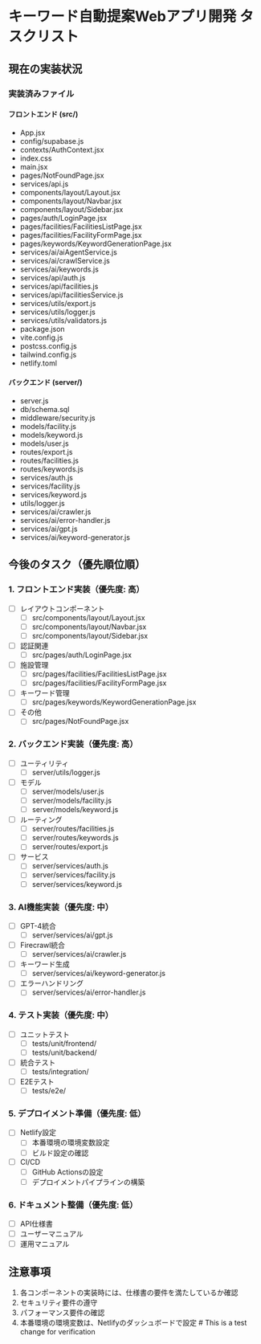 # キーワード自動提案Webアプリ開発 タスクリスト

## 現在の実装状況

### 実装済みファイル
#### フロントエンド (src/)
- App.jsx
- config/supabase.js
- contexts/AuthContext.jsx
- index.css
- main.jsx
- pages/NotFoundPage.jsx
- services/api.js
- components/layout/Layout.jsx
- components/layout/Navbar.jsx
- components/layout/Sidebar.jsx
- pages/auth/LoginPage.jsx
- pages/facilities/FacilitiesListPage.jsx
- pages/facilities/FacilityFormPage.jsx
- pages/keywords/KeywordGenerationPage.jsx
- services/ai/aiAgentService.js
- services/ai/crawlService.js
- services/ai/keywords.js
- services/api/auth.js
- services/api/facilities.js
- services/api/facilitiesService.js
- services/utils/export.js
- services/utils/logger.js
- services/utils/validators.js
- package.json
- vite.config.js
- postcss.config.js
- tailwind.config.js
- netlify.toml

#### バックエンド (server/)
- server.js
- db/schema.sql
- middleware/security.js
- models/facility.js
- models/keyword.js
- models/user.js
- routes/export.js
- routes/facilities.js
- routes/keywords.js
- services/auth.js
- services/facility.js
- services/keyword.js
- utils/logger.js
- services/ai/crawler.js
- services/ai/error-handler.js
- services/ai/gpt.js
- services/ai/keyword-generator.js

## 今後のタスク（優先順位順）

### 1. フロントエンド実装（優先度: 高）
- [ ] レイアウトコンポーネント
  - [ ] src/components/layout/Layout.jsx
  - [ ] src/components/layout/Navbar.jsx
  - [ ] src/components/layout/Sidebar.jsx
- [ ] 認証関連
  - [ ] src/pages/auth/LoginPage.jsx
- [ ] 施設管理
  - [ ] src/pages/facilities/FacilitiesListPage.jsx
  - [ ] src/pages/facilities/FacilityFormPage.jsx
- [ ] キーワード管理
  - [ ] src/pages/keywords/KeywordGenerationPage.jsx
- [ ] その他
  - [ ] src/pages/NotFoundPage.jsx

### 2. バックエンド実装（優先度: 高）
- [ ] ユーティリティ
  - [ ] server/utils/logger.js
- [ ] モデル
  - [ ] server/models/user.js
  - [ ] server/models/facility.js
  - [ ] server/models/keyword.js
- [ ] ルーティング
  - [ ] server/routes/facilities.js
  - [ ] server/routes/keywords.js
  - [ ] server/routes/export.js
- [ ] サービス
  - [ ] server/services/auth.js
  - [ ] server/services/facility.js
  - [ ] server/services/keyword.js

### 3. AI機能実装（優先度: 中）
- [ ] GPT-4統合
  - [ ] server/services/ai/gpt.js
- [ ] Firecrawl統合
  - [ ] server/services/ai/crawler.js
- [ ] キーワード生成
  - [ ] server/services/ai/keyword-generator.js
- [ ] エラーハンドリング
  - [ ] server/services/ai/error-handler.js

### 4. テスト実装（優先度: 中）
- [ ] ユニットテスト
  - [ ] tests/unit/frontend/
  - [ ] tests/unit/backend/
- [ ] 統合テスト
  - [ ] tests/integration/
- [ ] E2Eテスト
  - [ ] tests/e2e/

### 5. デプロイメント準備（優先度: 低）
- [ ] Netlify設定
  - [ ] 本番環境の環境変数設定
  - [ ] ビルド設定の確認
- [ ] CI/CD
  - [ ] GitHub Actionsの設定
  - [ ] デプロイメントパイプラインの構築

### 6. ドキュメント整備（優先度: 低）
- [ ] API仕様書
- [ ] ユーザーマニュアル
- [ ] 運用マニュアル

## 注意事項
1. 各コンポーネントの実装時には、仕様書の要件を満たしているか確認
2. セキュリティ要件の遵守
3. パフォーマンス要件の確認
4. 本番環境の環境変数は、Netlifyのダッシュボードで設定 # This is a test change for verification
